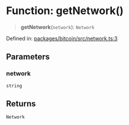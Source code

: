 # Function: getNetwork()

> **getNetwork**(`network`): `Network`

Defined in: [packages/bitcoin/src/network.ts:3](https://github.com/dcdpr/did-btcr2-js/blob/c82bc5c69016e1146a0c52c6e6b21621f5abd6d4/packages/bitcoin/src/network.ts#L3)

## Parameters

### network

`string`

## Returns

`Network`
